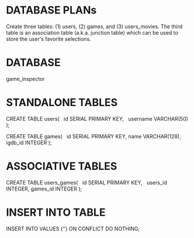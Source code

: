 # DATABASE PLANs
Create three tables: (1) users, (2) games, and (3) users_movies. The third table is an association table (a.k.a. junction table) which can be used to store the user's favorite selections. 

# DATABASE
game_inspector

# STANDALONE TABLES
CREATE TABLE users(
  id SERIAL PRIMARY KEY,
  username VARCHAR(50)
);

CREATE TABLE games(
  id SERIAL PRIMARY KEY,
  name VARCHAR(128),
  igdb_id INTEGER
);

# ASSOCIATIVE TABLES
CREATE TABLE users_games(
  id SERIAL PRIMARY KEY,
  users_id INTEGER,
  games_id INTEGER
);

# INSERT INTO TABLE
INSERT INTO <tablename> 
  VALUES ('<valuelist>')
  ON CONFLICT DO NOTHING;
